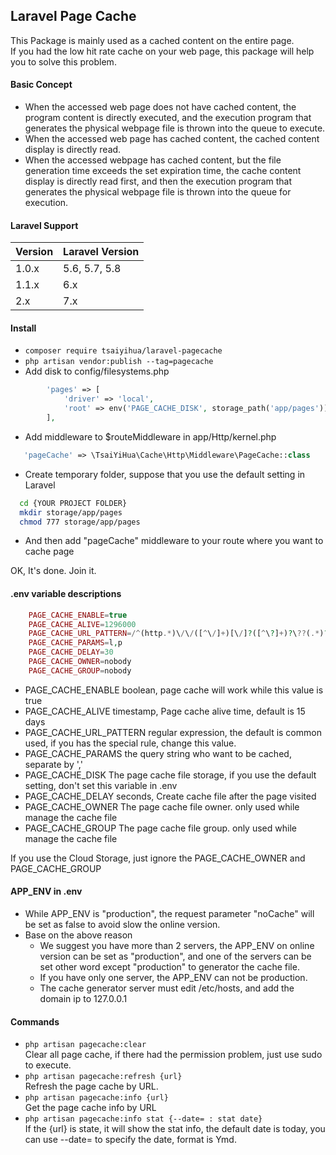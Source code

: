 ## Laravel Page Cache

This Package is mainly used as a cached content on the entire page.  
If you had the low hit rate cache on your web page, this package will help you to solve this problem.

#### Basic Concept
 * When the accessed web page does not have cached content, the program content is directly executed, and the execution program that generates the physical webpage file is thrown into the queue to execute.
 * When the accessed web page has cached content, the cached content display is directly read.
 * When the accessed webpage has cached content, but the file generation time exceeds the set expiration time, the cache content display is directly read first, and then the execution program that generates the physical webpage file is thrown into the queue for execution.

#### Laravel Support

| Version  | Laravel Version  |
|:---|:---|
| 1.0.x  | 5.6, 5.7, 5.8   |
| 1.1.x  | 6.x  |
| 2.x    | 7.x |

#### Install
 * ```composer require tsaiyihua/laravel-pagecache```
 * ```php artisan vendor:publish --tag=pagecache```
 * Add disk to config/filesystems.php
 
 ```php
         'pages' => [
             'driver' => 'local',
             'root' => env('PAGE_CACHE_DISK', storage_path('app/pages')),
         ],
 ```
 * Add middleware to $routeMiddleware in app/Http/kernel.php
 
 ```php
    'pageCache' => \TsaiYiHua\Cache\Http\Middleware\PageCache::class
 ```
 
 * Create temporary folder, suppose that you use the default setting in Laravel
 
 ```bash
   cd {YOUR PROJECT FOLDER}
   mkdir storage/app/pages
   chmod 777 storage/app/pages
 ```
 * And then add "pageCache" middleware to your route where you want to cache page

OK, It's done. Join it. 

#### .env variable descriptions 
```php
    PAGE_CACHE_ENABLE=true
    PAGE_CACHE_ALIVE=1296000
    PAGE_CACHE_URL_PATTERN=/^(http.*)\/\/([^\/]+)[\/]?([^\?]+)?\??(.*)?/
    PAGE_CACHE_PARAMS=l,p
    PAGE_CACHE_DELAY=30
    PAGE_CACHE_OWNER=nobody
    PAGE_CACHE_GROUP=nobody    
```
 * PAGE_CACHE_ENABLE boolean, page cache will work while this value is true
 * PAGE_CACHE_ALIVE timestamp, Page cache alive time, default is 15 days
 * PAGE_CACHE_URL_PATTERN regular expression, the default is common used, if you has the special rule, change this value.
 * PAGE_CACHE_PARAMS the query string who want to be cached, separate by ','
 * PAGE_CACHE_DISK The page cache file storage, if you use the default setting, don't set this variable in .env 
 * PAGE_CACHE_DELAY seconds, Create cache file after the page visited
 * PAGE_CACHE_OWNER The page cache file owner. only used while manage the cache file 
 * PAGE_CACHE_GROUP The page cache file group. only used while manage the cache file
 
 If you use the Cloud Storage, just ignore the PAGE_CACHE_OWNER and PAGE_CACHE_GROUP
 
#### APP_ENV in .env
  * While APP_ENV is "production", the request parameter "noCache" will be set as false to avoid slow the online version.
  * Base on the above reason
    * We suggest you have more than 2 servers, the APP_ENV on online version can be set as "production", and one of the servers can be set other word except "production" to generator the cache file.
    * If you have only one server, the APP_ENV can not be production. 
    * The cache generator server must edit /etc/hosts, and add the domain ip to 127.0.0.1

#### Commands
 * ```php artisan pagecache:clear```  
   Clear all page cache, if there had the permission problem, just use sudo to execute.
 * ```php artisan pagecache:refresh {url}```  
   Refresh the page cache by URL.
 * ```php artisan pagecache:info {url}```  
   Get the page cache info by URL
 * ```php artisan pagecache:info stat {--date= : stat date}```  
   If the {url} is state, it will show the stat info, the default date is today, you can use --date= to specify the date, format is Ymd.
   
     

